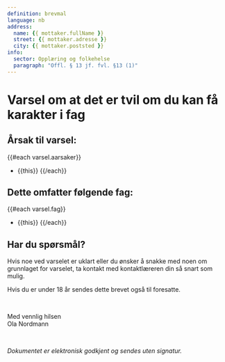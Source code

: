 ```yaml
---
definition: brevmal
language: nb
address:
  name: {{ mottaker.fullName }}
  street: {{ mottaker.adresse }}
  city: {{ mottaker.poststed }}
info:
  sector: Opplæring og folkehelse
  paragraph: "Offl. § 13 jf. fvl. §13 (1)"
---
```


# Varsel om at det er tvil om du kan få karakter i fag

## Årsak til varsel:
{{#each varsel.aarsaker}}
 - {{this}}
{{/each}}

## Dette omfatter følgende fag:
{{#each varsel.fag}}
 - {{this}}
{{/each}}

## Har du spørsmål?
Hvis noe ved varselet er uklart eller du ønsker å snakke med noen om grunnlaget for varselet, ta kontakt med kontaktlæreren din så snart som mulig.  
 
Hvis du er under 18 år sendes dette brevet også til foresatte.  

<br/>

Med vennlig hilsen
<br/>
Ola Nordmann

<br>

*Dokumentet er elektronisk godkjent og sendes uten signatur.*
